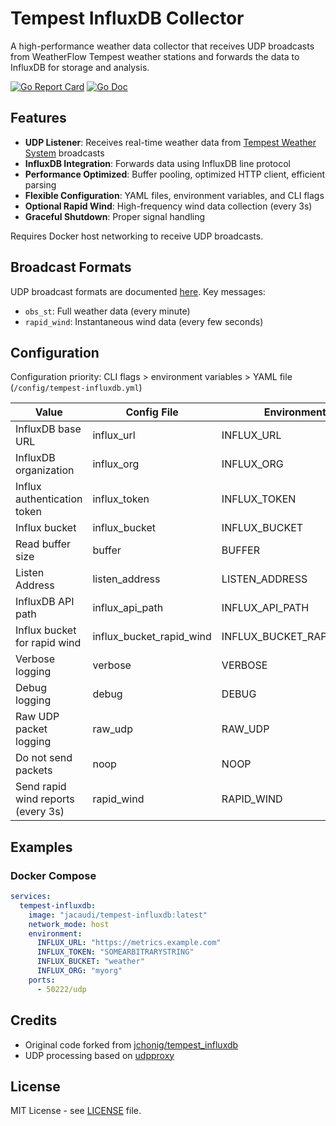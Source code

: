# Tempest InfluxDB Collector

A high-performance weather data collector that receives UDP broadcasts from WeatherFlow Tempest weather stations and forwards the data to InfluxDB for storage and analysis.

[![Go Report Card](https://goreportcard.com/badge/github.com/jacaudi/tempest-influxdb?style=flat-square)](https://goreportcard.com/report/github.com/jacaudi/tempest-influxdb)
[![Go Doc](https://img.shields.io/badge/godoc-reference-blue.svg?style=flat-square)](http://godoc.org/github.com/jacaudi/tempest-influxdb)

## Features

- **UDP Listener**: Receives real-time weather data from [Tempest Weather System](https://shop.weatherflow.com/products/tempest) broadcasts
- **InfluxDB Integration**: Forwards data using InfluxDB line protocol
- **Performance Optimized**: Buffer pooling, optimized HTTP client, efficient parsing
- **Flexible Configuration**: YAML files, environment variables, and CLI flags
- **Optional Rapid Wind**: High-frequency wind data collection (every 3s)
- **Graceful Shutdown**: Proper signal handling

Requires Docker host networking to receive UDP broadcasts.

## Broadcast Formats

UDP broadcast formats are documented [here](https://weatherflow.github.io/Tempest/api/udp.html). Key messages:
- `obs_st`: Full weather data (every minute)
- `rapid_wind`: Instantaneous wind data (every few seconds)

## Configuration

Configuration priority: CLI flags > environment variables > YAML file (`/config/tempest-influxdb.yml`)

| Value                              | Config File              | Environment        | Flag                       | Required | Default                 |
|------------------------------------|--------------------------|--------------------|----------------------------|----------|-------------------------|
| InfluxDB base URL                  | influx_url               | INFLUX_URL         | --influx_url               | Yes      | https://localhost:8086  |
| InfluxDB organization              | influx_org               | INFLUX_ORG         | --influx_org               | Yes      | -                       |
| Influx authentication token        | influx_token             | INFLUX_TOKEN       | --influx_token             | Yes      | -                       |
| Influx bucket                      | influx_bucket            | INFLUX_BUCKET      | --influx_bucket            | Yes      | -                       |
| Read buffer size                   | buffer                   | BUFFER             | --buffer                   | No       | 10240                   |
| Listen Address                     | listen_address           | LISTEN_ADDRESS     | --listen_address           | No       | :50222                  |
| InfluxDB API path                  | influx_api_path          | INFLUX_API_PATH    | --influx_api_path          | No       | /api/v2/write           |
| Influx bucket for rapid wind       | influx_bucket_rapid_wind | INFLUX_BUCKET_RAPID_WIND | --influx_bucket_rapid_wind | No       | -                       |
| Verbose logging                    | verbose                  | VERBOSE            | -v, --verbose              | No       | false (true if debug)   |
| Debug logging                      | debug                    | DEBUG              | -d, --debug                | No       | false                   |
| Raw UDP packet logging             | raw_udp                  | RAW_UDP            | --raw_udp                  | No       | false                   |
| Do not send packets                | noop                     | NOOP               | -n, --noop                 | No       | false                   |
| Send rapid wind reports (every 3s) | rapid_wind               | RAPID_WIND         | --rapid_wind               | No       | false                   |

## Examples

### Docker Compose

```yaml
services:
  tempest-influxdb:
    image: "jacaudi/tempest-influxdb:latest"
    network_mode: host
    environment:
      INFLUX_URL: "https://metrics.example.com"
      INFLUX_TOKEN: "SOMEARBITRARYSTRING"
      INFLUX_BUCKET: "weather"
      INFLUX_ORG: "myorg"
    ports:
      - 50222/udp
```

## Credits

- Original code forked from [jchonig/tempest_influxdb](https://github.com/jchonig/tempest_influxdb)
- UDP processing based on [udpproxy](https://github.com/Akagi201/udpproxy)

## License

MIT License - see [LICENSE](LICENSE) file.
